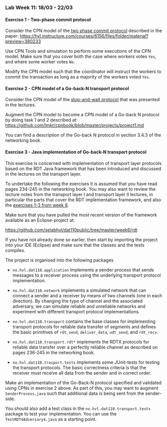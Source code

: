 ### Lab Week 11: 18/03 - 22/03

#### Exercise 1 - Two-phase commit protocol

Consider the CPN model of the [two phase commit protocol](https://github.com/selabhvl/dat110public/blob/master/week11/twophasecommitmodel.cpn) described in the paper: https://hvl.instructure.com/courses/6156/files/folder/material?preview=380233 

Use CPN Tools and simulation to perform some executions of the CPN model. Make sure that you cover both the case where workers votes `Yes`, and where some worker votes `No`.

Modify the CPN model such that the coordinator will instruct the workers to commit the transaction as long as a majority of the workers voted `Yes`.

#### Exercise 2 - CPN model of a Go-back-N transport protocol

Consider the CPN model of the [stop-and-wait protocol](https://github.com/selabhvl/dat110public/blob/master/week11/stopwaitprotocolmodel.cpn) that was presented in the lectures.

Augment the CPN model to become a CPN model of a Go-back N protocol by doing task 1 and 2 described at: https://github.com/lmkr/cpnbook/blob/master/projects/project1.md

You can find a description of the Go-back N protocol in section 3.4.3 of the networking book.

#### Exercise 3 - Java implementation of Go-back-N transport protocol

This exercise is concerned with implementation of transport layer protocols based on the RDT Java framework that has been introduced and discussed in the lectures on the transport layer.

To undertake the following the exercises it is assumed that you have read pages 234-245 in the networking book. You may also want to review the lecture notes from the transport layer I and transport layer II lectures, in particular the parts that cover the RDT implementation framework, and also the [exercises 1-3 from week 8](https://github.com/selabhvl/dat110public/blob/master/week9/week9.md).

Make sure that you have pulled the most recent version of the framework available as an Eclipse-project at:

https://github.com/selabhvl/dat110public/tree/master/week6/rdt

If you have not already done so earlier, then start by importing the project into your IDE (Eclipse) and make sure that the classes and the tests compiles.

The project is organised into the following packages

- `no.hvl.dat110.application` implements a sender process that sends messages to a receiver process using the underlying transport protocol implementation.

- `no.hvl.dat110.network` implements a simulated network that can connect a sender and a receiver by means of two channels (one in each direction). By changing the type of channel and the associated adversary, we can simulate reliable and unreliable networks and experiment with different transport protocol implementations.

- `no.hvl.dat110.transport` contains the base classes for implementing transport protocols for reliable data transfer of segments and defines the basic primitives of `rdt_send`, `deliver_data`, `udt_send`, and `rdt_recv`.

- `no.hvl.dat110.transport.rdt*` implements the RDTX protocols for reliable data transfer over a perfectly reliable channel as described on pages 236-245 in the networking book.

- `no.hvl.dat110.trasport.tests` implements some JUnit-tests for testing the transport protocols. The basic correctness criteria is that the receiver must receive all data from the sender and in correct order.

Make an implementation of the Go-Back-N protocol specified and validated using CPNs in exercise 2 above. As part of this, you may want to augment `SenderProcess.java` such that additional data is being sent from the sender-side.

You should also add a test class in the `no.hvl.dat110.transport.tests` package to test your implementation. You can use the `TestRDT4Adversary4.java` as a starting point.
